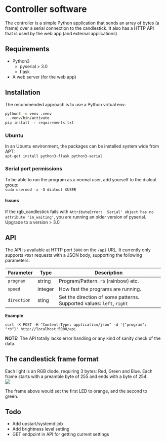# Controller software
The controller is a simple Python application that sends an array of bytes (a frame) over a serial connection to the candlestick.
It also has a HTTP API that is used by the web app (and external applications)

## Requirements

* Python3
  * pyserial > 3.0
  * flask
* A web server (for the web app)

## Installation

The recommended approach is to use a Python virtual env:
```sh
python3 -m venv .venv
. .venv/bin/activate
pip install -r requirements.txt
```

### Ubuntu
In an Ubuntu environment, the packages can be installed system wide from APT:  
`apt-get install python3-flask python3-serial`

### Serial port permissions
To be able to run the program as a normal user, add yourself to the dialout group:  
`sudo usermod -a -G dialout $USER`

#### Issues
If the rgb_candlestick fails with `AttributeError: 'Serial' object has no attribute 'in_waiting'`, you are running an older version of pyserial. Upgrade to a version > 3.0

## API

The API is available at HTTP port `5000` on the `/api` URL.
It currently only supports `POST` requests with a JSON body, supporting the following parameters:

|Parameter|Type|Description|
|-|-|-|
|`program`|string|Program/Pattern. `rb` (rainbow) etc.
|`speed`|integer|How fast the programs are running.
|`direction`|sting|Set the direction of some patterns. Supported values: `left`, `right`

**Example**
```
curl -X POST -H "Content-Type: application/json" -d '{"program": "rb"}' http://localhost:5000/api
```

**NOTE:** The API totally lacks error handling or any kind of sanity check of the data.

## The candlestick frame format
Each light is an RGB diode, requiring 3 bytes: Red, Green and Blue.
Each frame starts with a preamble byte of 255 and ends with a byte of 254.  
<img src="https://docs.google.com/drawings/d/1aIw0J8FX-caLTSyFx5ciofKwaJQVx-R4x_U5gbiJGIU/pub?w=1088&amp;h=238">

The frame above would set the first LED to orange, and the second to green.

## Todo
* Add upstart/systemd job
* Add brightness level setting
* GET endpoint in API for getting current settings
